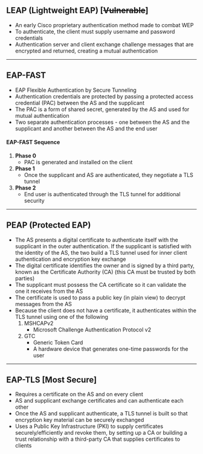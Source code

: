 ## LEAP (Lightweight EAP) [~~Vulnerable~~]
- An early Cisco proprietary authentication method made to combat WEP
- To authenticate, the client must supply username and password credentials
- Authentication server and client exchange challenge messages that are encrypted and returned, creating a mutual authentication
---
## EAP-FAST
- EAP Flexible Authentication by Secure Tunneling
- Authentication credentials are protected by passing a protected access credential (PAC) between the AS and the supplicant
- The PAC is a form of shared secret, generated by the AS and used for mutual authentication
- Two separate authentication processes - one between the AS and the supplicant and another between the AS and the end user
#### EAP-FAST Sequence
1. **Phase 0**
    - PAC is generated and installed on the client
2. **Phase 1**
    - Once the supplicant and AS are authenticated, they negotiate a TLS tunnel
3. **Phase 2**
    - End user is authenticated through the TLS tunnel for additional security
---
## PEAP (Protected EAP)
- The AS presents a digital certificate to authenticate itself with the supplicant in the outer authentication. If the supplicant is satisfied with the identity of the AS, the two build a TLS tunnel used for inner client authentication and encryption key exchange
- The digital certificate identifies the owner and is signed by a third party, known as the Certificate Authority (CA) (this CA must be trusted by both parties)
- The supplicant must possess the CA certificate so it can validate the one it receives from the AS
- The certificate is used to pass a public key (in plain view) to decrypt messages from the AS
- Because the client does not have a certificate, it authenticates within the TLS tunnel using one of the following
    1. MSHCAPv2
        - Microsoft Challenge Authentication Protocol v2
    2. GTC
        - Generic Token Card
        - A hardware device that generates one-time passwords for the user
---
## EAP-TLS [Most Secure]
- Requires a certificate on the AS and on every client
- AS and supplicant exchange certificates and can authenticate each other
- Once the AS and supplicant authenticate, a TLS tunnel is built so that encryption key material can be securely exchanged
- Uses a Public Key Infrastructure (PKI) to supply certificates securely/efficiently and revoke them, by setting up a CA or building a trust relationship with a third-party CA that supplies certificates to clients